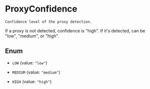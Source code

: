 

# ProxyConfidence
    Confidence level of the proxy detection.
If a proxy is not detected, confidence is "high".
If it's detected, can be "low", "medium", or "high".


## Enum


* `LOW` (value: `"low"`)

* `MEDIUM` (value: `"medium"`)

* `HIGH` (value: `"high"`)



